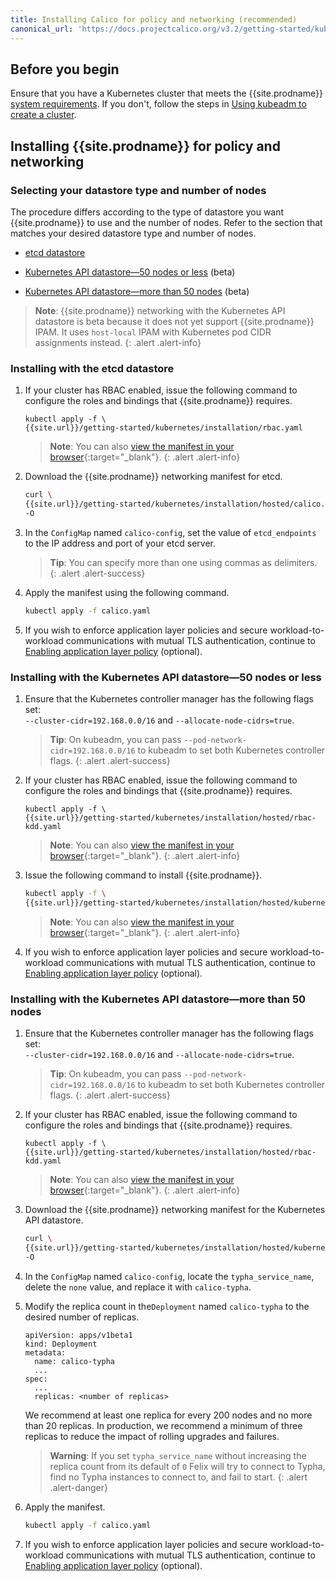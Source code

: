 ```yaml
---
title: Installing Calico for policy and networking (recommended)
canonical_url: 'https://docs.projectcalico.org/v3.2/getting-started/kubernetes/installation/calico'
---
```


## Before you begin

Ensure that you have a Kubernetes cluster that meets the
{{site.prodname}} [system requirements](../requirements). If you don't,
follow the steps in [Using kubeadm to create a cluster](http://kubernetes.io/docs/getting-started-guides/kubeadm/).

## Installing {{site.prodname}} for policy and networking

### Selecting your datastore type and number of nodes

The procedure differs according to the type of datastore you want {{site.prodname}}
to use and the number of nodes. Refer to the section that matches your desired
datastore type and number of nodes.

- [etcd datastore](#installing-with-the-etcd-datastore)

- [Kubernetes API datastore—50 nodes or less](#installing-with-the-kubernetes-api-datastore50-nodes-or-less) (beta)

- [Kubernetes API datastore—more than 50 nodes](#installing-with-the-kubernetes-api-datastoremore-than-50-nodes) (beta)

> **Note**: {{site.prodname}} networking with the Kubernetes API datastore
> is beta because it does not yet support {{site.prodname}} IPAM. It uses
> `host-local` IPAM with Kubernetes pod CIDR assignments instead.
{: .alert .alert-info}

### Installing with the etcd datastore

1. If your cluster has RBAC enabled, issue the following command to
   configure the roles and bindings that {{site.prodname}} requires.

   ```
   kubectl apply -f \
   {{site.url}}/getting-started/kubernetes/installation/rbac.yaml
   ```
   > **Note**: You can also
   > [view the manifest in your browser](rbac.yaml){:target="_blank"}.
   {: .alert .alert-info}

1. Download the {{site.prodname}} networking manifest for etcd.

   ```bash
   curl \
   {{site.url}}/getting-started/kubernetes/installation/hosted/calico.yaml \
   -O
   ```

1. In the `ConfigMap` named `calico-config`, set the value of
   `etcd_endpoints` to the IP address and port of your etcd server.

   > **Tip**: You can specify more than one using commas as delimiters.
   {: .alert .alert-success}

1. Apply the manifest using the following command.

   ```bash
   kubectl apply -f calico.yaml
   ```

1. If you wish to enforce application layer policies and secure workload-to-workload
   communications with mutual TLS authentication, continue to [Enabling application layer policy](app-layer-policy) (optional).

### Installing with the Kubernetes API datastore—50 nodes or less

1. Ensure that the Kubernetes controller manager has the following flags
   set: <br>
   `--cluster-cidr=192.168.0.0/16` and `--allocate-node-cidrs=true`.

   > **Tip**: On kubeadm, you can pass `--pod-network-cidr=192.168.0.0/16`
   > to kubeadm to set both Kubernetes controller flags.
   {: .alert .alert-success}

1. If your cluster has RBAC enabled, issue the following command to
   configure the roles and bindings that {{site.prodname}} requires.

   ```
   kubectl apply -f \
   {{site.url}}/getting-started/kubernetes/installation/hosted/rbac-kdd.yaml
   ```
   > **Note**: You can also
   > [view the manifest in your browser](hosted/rbac-kdd.yaml){:target="_blank"}.
   {: .alert .alert-info}

1. Issue the following command to install {{site.prodname}}.

   ```bash
   kubectl apply -f \
   {{site.url}}/getting-started/kubernetes/installation/hosted/kubernetes-datastore/calico-networking/1.7/calico.yaml
   ```

   > **Note**: You can also [view the manifest in your browser](hosted/kubernetes-datastore/calico-networking/1.7/calico.yaml){:target="_blank"}.
   {: .alert .alert-info}

1. If you wish to enforce application layer policies and secure workload-to-workload
   communications with mutual TLS authentication, continue to [Enabling application layer policy](app-layer-policy) (optional).

### Installing with the Kubernetes API datastore—more than 50 nodes

1. Ensure that the Kubernetes controller manager has the following flags set:<br>
   `--cluster-cidr=192.168.0.0/16` and `--allocate-node-cidrs=true`.

   > **Tip**: On kubeadm, you can pass `--pod-network-cidr=192.168.0.0/16`
   > to kubeadm to set both Kubernetes controller flags.
   {: .alert .alert-success}

1. If your cluster has RBAC enabled, issue the following command to
   configure the roles and bindings that {{site.prodname}} requires.

   ```
   kubectl apply -f \
   {{site.url}}/getting-started/kubernetes/installation/hosted/rbac-kdd.yaml
   ```
   > **Note**: You can also
   > [view the manifest in your browser](hosted/rbac-kdd.yaml){:target="_blank"}.
   {: .alert .alert-info}

1. Download the {{site.prodname}} networking manifest for the Kubernetes API datastore.

   ```bash
   curl \
   {{site.url}}/getting-started/kubernetes/installation/hosted/kubernetes-datastore/calico-networking/1.7/calico.yaml \
   -O
   ```

1. In the `ConfigMap` named `calico-config`, locate the `typha_service_name`,
   delete the `none` value, and replace it with `calico-typha`.

1. Modify the replica count in the`Deployment` named `calico-typha`
   to the desired number of replicas.

   ```
   apiVersion: apps/v1beta1
   kind: Deployment
   metadata:
     name: calico-typha
     ...
   spec:
     ...
     replicas: <number of replicas>
   ```

   We recommend at least one replica for every 200 nodes and no more than
   20 replicas. In production, we recommend a minimum of three replicas to reduce
   the impact of rolling upgrades and failures.

   > **Warning**: If you set `typha_service_name` without increasing the replica
   > count from its default of `0` Felix will try to connect to Typha, find no
   > Typha instances to connect to, and fail to start.
   {: .alert .alert-danger}

1. Apply the manifest.

   ```bash
   kubectl apply -f calico.yaml
   ```

1. If you wish to enforce application layer policies and secure workload-to-workload
   communications with mutual TLS authentication, continue to [Enabling application layer policy](app-layer-policy) (optional).
